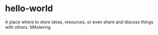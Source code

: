 # hello-world
A place where to store ideas, resources, or even share and discuss things with others.
MAstering
